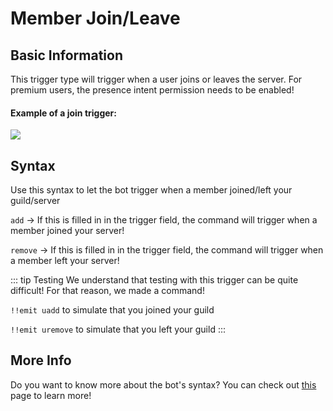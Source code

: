 # Member Join/Leave

## Basic Information
This trigger type will trigger when a user joins or leaves the server. For premium users, the presence intent permission needs to be enabled! 

#### Example of a join trigger:

![](https://cdn.discordapp.com/attachments/772051120368910371/882199989873414184/join_leave.gif)

## Syntax
Use this syntax to let the bot trigger when a member joined/left your guild/server

`add` -> If this is filled in in the trigger field, the command will trigger when a member joined your server!


`remove` -> If this is filled in in the trigger field, the command will trigger when a member left your server!

::: tip Testing
We understand that testing with this trigger can be quite difficult! For that reason, we made a command!

`!!emit uadd` to simulate that you joined your guild

`!!emit uremove` to simulate that you left your guild
:::

## More Info

Do you want to know more about the bot's syntax? You can check out [this](../Other/syntax.md) page to learn more!
